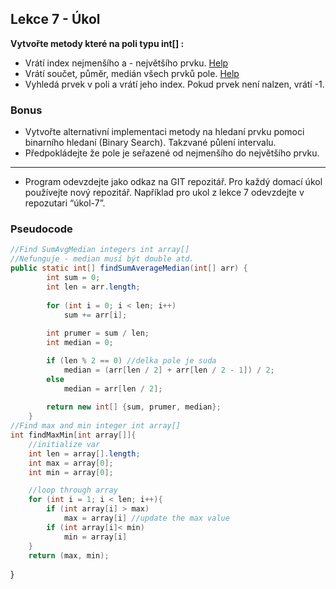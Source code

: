 ## Lekce 7 - Úkol

**Vytvořte metody které na poli typu int[] :**
- Vrátí index nejmenšího a - největšího prvku. [Help](https://stackoverflow.com/questions/41380318/why-is-parallel-stream-slower)
- Vrátí součet, půměr, medián všech prvků pole. [Help](https://stackoverflow.com/questions/11955728/how-to-calculate-the-median-of-an-array)
- Vyhledá prvek v poli a vrátí jeho index. Pokud prvek není nalzen, vrátí -1. 

### Bonus
- Vytvořte alternativní implementaci metody na hledaní prvku pomoci binarního hledaní (Binary Search). Takzvané půlení intervalu. 
- Předpokládejte že pole je seřazené od nejmenšího do největšího prvku.
______
- Program odevzdejte jako odkaz na GIT repozitář. Pro každý domací úkol používejte nový repozitář. Například pro ukol z lekce 7 odevzdejte v repozutari “úkol-7”.

### Pseudocode

```Java
//Find SumAvgMedian integers int array[]
//Nefunguje - median musí být double atd.
public static int[] findSumAverageMedian(int[] arr) {
        int sum = 0;
        int len = arr.length;
        
        for (int i = 0; i < len; i++) 
            sum += arr[i];
        
        int prumer = sum / len;
        int median = 0;

        if (len % 2 == 0) //delka pole je suda
            median = (arr[len / 2] + arr[len / 2 - 1]) / 2;
        else 
            median = arr[len / 2];
        
        return new int[] {sum, prumer, median};
    }
//Find max and min integer int array[]
int findMaxMin[int array[]]{
    //initialize var
    int len = array[].length;
    int max = array[0];
    int min = array[0];

    //loop through array
    for (int i = 1; i < len; i++){
        if (int array[i] > max)
            max = array[i] //update the max value
        if (int array[i]< min)
            min = array[i]
    }
    return (max, min);
```
}
